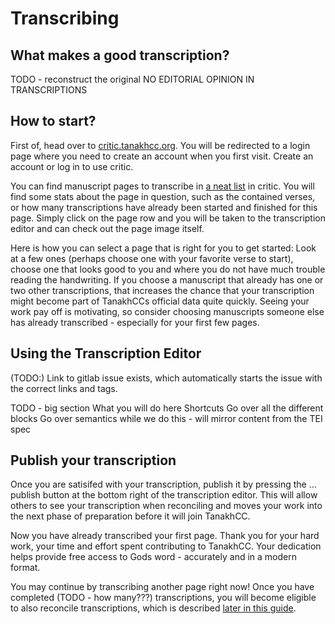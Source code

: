 # Transcribing

## What makes a good transcription?
TODO - reconstruct the original
NO EDITORIAL OPINION IN TRANSCRIPTIONS

## How to start?
First of, head over to [critic.tanakhcc.org](https://critic.tanakhcc.org).
You will be redirected to a login page where you need to create an account when you first visit.
Create an account or log in to use critic.

You can find manuscript pages to transcribe in [a neat list](https://critic.tanakhcc.org/transcribe) in critic.
You will find some stats about the page in question, such as the contained verses, or how many transcriptions have already been started and finished for this page.
Simply click on the page row and you will be taken to the transcription editor and can check out the page image itself.

Here is how you can select a page that is right for you to get started:
Look at a few ones (perhaps choose one with your favorite verse to start), choose one that looks good to you and where you do not have much trouble reading the handwriting.
If you choose a manuscript that already has one or two other transcriptions, that increases the chance that your transcription might become part of TanakhCCs official data quite quickly.
Seeing your work pay off is motivating, so consider choosing manuscripts someone else has already transcribed - especially for your first few pages.

## Using the Transcription Editor
(TODO:) Link to gitlab issue exists, which automatically starts the issue with the correct links and tags.

TODO - big section
What you will do here
Shortcuts
Go over all the different blocks
Go over semantics while we do this - will mirror content from the TEI spec

## Publish your transcription
Once you are satisifed with your transcription, publish it by pressing the ... publish button at the bottom right of the transcription editor.
This will allow others to see your transcription when reconciling and moves your work into the next phase of preparation before it will join TanakhCC.

Now you have already transcribed your first page.
Thank you for your hard work, your time and effort spent contributing to TanakhCC.
Your dedication helps provide free access to Gods word - accurately and in a modern format.

You may continue by transcribing another page right now!
Once you have completed (TODO - how many???) transcriptions, you will become eligible to also reconcile transcriptions, which is described [later in this guide](reconciling.html).

